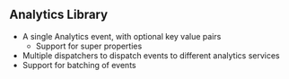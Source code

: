 ## Analytics Library

- A single Analytics event, with optional key value pairs
  - Support for super properties
- Multiple dispatchers to dispatch events to different analytics services
- Support for batching of events